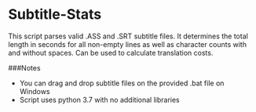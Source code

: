 # Subtitle-Stats
This script parses valid .ASS and .SRT subtitle files. It determines the total length in seconds for all non-empty lines as well as character counts with and without spaces. Can be used to calculate translation costs.

###Notes
- You can drag and drop subtitle files on the provided .bat file on Windows
- Script uses python 3.7 with no additional libraries
